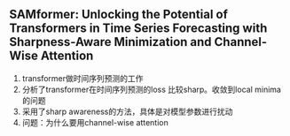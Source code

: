 ## SAMformer: Unlocking the Potential of Transformers in Time Series Forecasting with Sharpness-Aware Minimization and Channel-Wise Attention
1. transformer做时间序列预测的工作
2. 分析了transformer在时间序列预测的loss 比较sharp。收敛到local minima的问题
3. 采用了sharp awareness的方法，具体是对模型参数进行扰动
4. 问题：为什么要用channel-wise attention